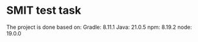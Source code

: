 # SMIT test task

The project is done based on:
Gradle: 8.11.1
Java: 21.0.5
npm: 8.19.2
node: 19.0.0